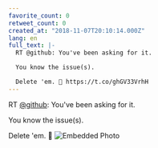 ```yaml
---
favorite_count: 0
retweet_count: 0
created_at: "2018-11-07T20:10:14.000Z"
lang: en
full_text: |-
  RT @github: You've been asking for it. 

  You know the issue(s). 

  Delete 'em. 🚮 https://t.co/ghGV33VrhH
---
```


RT [@github](https://twitter.com/github): You've been asking for it.

You know the issue(s).

Delete 'em. 🚮
![Embedded Photo](https://twitter-media-coderbyheart.s3.eu-north-1.amazonaws.com/1060263175394902018-Dra0v6nVYAA-MuE.jpg)
